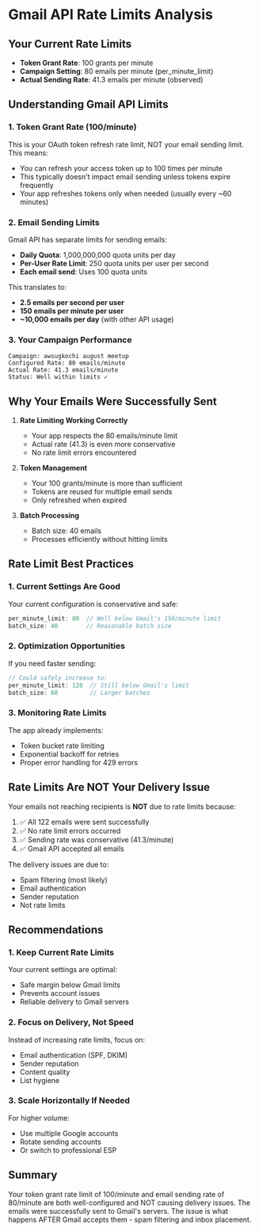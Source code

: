 # Gmail API Rate Limits Analysis

## Your Current Rate Limits
- **Token Grant Rate**: 100 grants per minute
- **Campaign Setting**: 80 emails per minute (per_minute_limit)
- **Actual Sending Rate**: 41.3 emails per minute (observed)

## Understanding Gmail API Limits

### 1. **Token Grant Rate (100/minute)**
This is your OAuth token refresh rate limit, NOT your email sending limit. This means:
- You can refresh your access token up to 100 times per minute
- This typically doesn't impact email sending unless tokens expire frequently
- Your app refreshes tokens only when needed (usually every ~60 minutes)

### 2. **Email Sending Limits**
Gmail API has separate limits for sending emails:
- **Daily Quota**: 1,000,000,000 quota units per day
- **Per-User Rate Limit**: 250 quota units per user per second
- **Each email send**: Uses 100 quota units

This translates to:
- **2.5 emails per second per user**
- **150 emails per minute per user**
- **~10,000 emails per day** (with other API usage)

### 3. **Your Campaign Performance**
```
Campaign: awsugkochi august meetup
Configured Rate: 80 emails/minute
Actual Rate: 41.3 emails/minute
Status: Well within limits ✓
```

## Why Your Emails Were Successfully Sent

1. **Rate Limiting Working Correctly**
   - Your app respects the 80 emails/minute limit
   - Actual rate (41.3) is even more conservative
   - No rate limit errors encountered

2. **Token Management**
   - Your 100 grants/minute is more than sufficient
   - Tokens are reused for multiple email sends
   - Only refreshed when expired

3. **Batch Processing**
   - Batch size: 40 emails
   - Processes efficiently without hitting limits

## Rate Limit Best Practices

### 1. **Current Settings Are Good**
Your current configuration is conservative and safe:
```typescript
per_minute_limit: 80  // Well below Gmail's 150/minute limit
batch_size: 40        // Reasonable batch size
```

### 2. **Optimization Opportunities**
If you need faster sending:
```typescript
// Could safely increase to:
per_minute_limit: 120  // Still below Gmail's limit
batch_size: 60         // Larger batches
```

### 3. **Monitoring Rate Limits**
The app already implements:
- Token bucket rate limiting
- Exponential backoff for retries
- Proper error handling for 429 errors

## Rate Limits Are NOT Your Delivery Issue

Your emails not reaching recipients is **NOT** due to rate limits because:
1. ✅ All 122 emails were sent successfully
2. ✅ No rate limit errors occurred
3. ✅ Sending rate was conservative (41.3/minute)
4. ✅ Gmail API accepted all emails

The delivery issues are due to:
- Spam filtering (most likely)
- Email authentication
- Sender reputation
- Not rate limits

## Recommendations

### 1. **Keep Current Rate Limits**
Your current settings are optimal:
- Safe margin below Gmail limits
- Prevents account issues
- Reliable delivery to Gmail servers

### 2. **Focus on Delivery, Not Speed**
Instead of increasing rate limits, focus on:
- Email authentication (SPF, DKIM)
- Sender reputation
- Content quality
- List hygiene

### 3. **Scale Horizontally If Needed**
For higher volume:
- Use multiple Google accounts
- Rotate sending accounts
- Or switch to professional ESP

## Summary
Your token grant rate limit of 100/minute and email sending rate of 80/minute are both well-configured and NOT causing delivery issues. The emails were successfully sent to Gmail's servers. The issue is what happens AFTER Gmail accepts them - spam filtering and inbox placement.